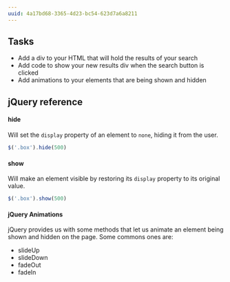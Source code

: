```yaml
---
uuid: 4a17bd68-3365-4d23-bc54-623d7a6a8211
---
```



## Tasks

- Add a div to your HTML that will hold the results of your search
- Add code to show your new results div when the search button is clicked
- Add animations to your elements that are being shown and hidden


## jQuery reference

#### hide

Will set the `display` property of an element to `none`, hiding it from the user.

```javascript
$('.box').hide(500)
```

#### show

Will make an element visible by restoring its `display` property to its original value.

```javascript
$('.box').show(500)
```

#### jQuery Animations

jQuery provides us with some methods that let us animate an element being shown and hidden on the page. Some commons ones are:

- slideUp
- slideDown
- fadeOut
- fadeIn
